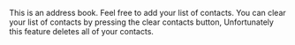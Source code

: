 This is an address book.   Feel free to add your list of contacts. 
You can clear your list of contacts by pressing the clear contacts button,  Unfortunately this feature deletes all of your contacts.
